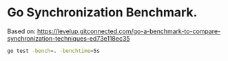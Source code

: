 # Go Synchronization Benchmark.

Based on:
https://levelup.gitconnected.com/go-a-benchmark-to-compare-synchronization-techniques-ed73e118ec35

```bash
go test -bench=. -benchtime=5s
```
